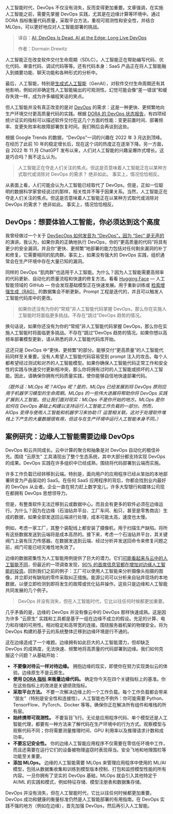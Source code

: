 
<!--
title: AI已至，边缘计算崛起：DevOps的涅槃
cover: https://cdn.thenewstack.io/media/2025/06/7cca2092-branch12.jpg
summary: 人工智能时代，DevOps 不仅没有消失，反而变得更加重要。文章强调，在实施人工智能之前，需要先掌握 DevOps 实践，尤其是在边缘计算等环境中。通过 DORA 指标衡量代码质量，采取平台方法，重视可观测性和安全性，并结合 MLOps，可以更好地应对人工智能部署的挑战。
-->

人工智能时代，DevOps 不仅没有消失，反而变得更加重要。文章强调，在实施人工智能之前，需要先掌握 DevOps 实践，尤其是在边缘计算等环境中。通过 DORA 指标衡量代码质量，采取平台方法，重视可观测性和安全性，并结合 MLOps，可以更好地应对人工智能部署的挑战。

> 译自：[AI: DevOps Is Dead. AI at the Edge: Long Live DevOps](https://thenewstack.io/ai-devops-is-dead-ai-at-the-edge-long-live-devops/)
> 
> 作者：Dormain Drewitz

人工智能正在改变软件交付生命周期（SDLC）。人工智能正在帮助编写代码、优化代码、审查代码、调试代码等等。还有代码本身：SaaS 产品正在将人工智能融入到摘要功能、聊天功能和各种形式的分析中。

最后，人工智能，特别是[生成式人工智能](https://thenewstack.io/keeping-up-with-ai-the-painful-new-mandate-for-software-engineers/)（GenAI），对软件交付生命周期还有其他影响，例如对非确定性人工智能输出的可观测性。幻觉可能会像“差一错误”和缓存失效一样，成为许多编程笑话的笑点。

但人工智能并没有真正改变的是对 [DevOps](https://thenewstack.io/devops/) 的需求：这是一种更快、更频繁地向生产环境交付更高质量代码的实践。根据 [DORA 的 DevOps 状态报告](https://thenewstack.io/dora-2024-ai-and-platform-engineering-fall-short/)，有四项经统计证实的指标可以描述软件交付在这几个方面的性能：变更前置时间、部署频率、变更失败率和故障部署恢复时间。我们稍后会再谈到这些。

根据 Google Trends 的数据，“DevOps”一词的兴趣在 2022 年 3 月达到顶峰。在经历了此前 10 年的稳定增长后，现在这个词的热度正在逐渐下降。另一方面，自 2022 年 11 月 ChatGPT 发布以来，人们对人工智能的兴趣呈爆炸式增长。这是巧合吗？我不这么认为。

> 人工智能正在夺走人们关注的焦点。但这是否意味着人工智能正在以某种方式取代或消除对 DevOps 的需求？ 绝非如此。 事实上，情况恰恰相反。

从表面上看，人们可能会认为人工智能已经取代了 DevOps。但是，正如一位聪明的数据科学家曾经说过的那样，相关性并不等于因果关系。当然，人工智能正在夺走人们关注的焦点。但这是否意味着人工智能正在以某种方式取代或消除对 DevOps 的需求？ 绝非如此。 事实上，情况恰恰相反。

## DevOps：想要体验人工智能，你必须达到这个高度

我曾经做过一个关于 [DevSecOps 如何发音为 “DevOps”，因为 “Sec” 是无声的](https://www.youtube.com/watch?v=xAN76xwGRJg) 的演讲。我认为，如果你真的正确地执行 DevOps，你的“更高质量的代码”将具有更少的安全漏洞，并且你“更快、更频繁”地部署的能力包括对任何剩余漏洞的补丁和修复。它需要相同的肌肉群。事实上，如果没有强大的 DevOps 实践，组织通常会在生产环境中存在大量已知的漏洞。

同样的 DevOps “肌肉群”也适用于人工智能。为什么？因为人工智能需要高频率的代码更新、自动化的质量流程和快速的修复方法。看看 [Hugging Face](https://huggingface.co/) — 人工智能领域的 GitHub — 你会发现基础模型正在快速发展。用于重新训练或 [检索增强生成（RAG）](https://thenewstack.io/retrieval-augmented-generation-for-llms/) 的数据集会不断更新。Prompt 工程是迭代的，并且可以触发人工智能代码库中的更改。

> 如果你还没有为你的“常规”非人工智能代码掌握 DevOps，那么你在实施人工智能时将面临更多挑战。不存在“跳过”DevOps 趋势的情况。

换句话说，如果你还没有为你的“常规”非人工智能代码掌握 DevOps，那么你在实施人工智能时将面临更多挑战。不存在“跳过”DevOps 趋势的情况。如果你想以高频率部署模型更新，请从熟悉的非人工智能代码库开始。

这还只是 DevOps 中“更快、更频繁”的部分。能够交付“更高质量”的人工智能代码同样至关重要。没有人希望人工智能代码容易受到 prompt 注入的攻击。每个人都希望经过测试和对齐的人工智能模型。如果你确保人工智能代码正常工作和安全性的实践与快速交付更新相冲突，那么你将拥有过时的人工智能或损坏的人工智能。因此，请确保你拥有代码质量实践，使你能够自信地快速部署代码。

*（题外话：MLOps 呢？AIOps 呢？是的，MLOps 已经发展到将 DevOps 原则应用于机器学习模型的生命周期。MLOps 的一些伟大进展将帮助你将 DevOps 实践扩展到人工智能。但让我们面对现实：MLOps 不是你开始的地方。MLOps 是你如何在 DevOps 基础上构建以支持运行人工智能工作负载的一部分。然而，AIOps 变得与使用人工智能和机器学习来协助 IT 运营相关联。这对于处理软件堆栈上下产生的大量数据很有用，但这与在生产环境中运行人工智能本身不同。）*

## 案例研究：边缘人工智能需要边缘 DevOps

DevOps 和云共同成长。云中计算的聚合和抽象是对 DevOps 自动化的极佳补充。围绕 “云原生” 工具涌现出了整个生态系统，其中大部分都支持实现 DevOps 的成果。DevOps 实践在许多组织中已经成熟，围绕将代码部署到云端而实施。

许多工作负载已经转移到云端。特别是，面向用户的应用程序已经从笨拙的本地部署转变为产品驱动的 SaaS。在任何 SaaS 应用程序的背后，你都会找到业内最好的 DevOps 从业者。企业一直在努力赶上数字宠儿，许多大型银行和媒体公司现在都拥有 DevOps 思想领导力。

但是，有整类软件无法迁移到云或数据中心。而且会有更多的软件必须在边缘运行。为什么？因为在边缘（石油钻井平台、工厂车间、船只，甚至是零售商店）生成的数据，如果全部发送回云端进行处理，成本可能太高，速度也太慢。

例如，考虑一家工厂，其整个装配线上都安装了摄像机，用于扫描生产缺陷。将所有这些数据发送到云端将是成本高昂的。接下来，考虑一个石油钻井平台，其关键阀门上装有压力传感器。在数据发送到云端、经过分析并发送回命令来修复问题之前，阀门可能已经灾难性地失效了。

边缘的数据密集性为人工智能用例提供了巨大的潜力。它们[可能看起来与云中的人工智能不同](https://thenewstack.io/ai-is-coming-to-the-edge-but-it-will-look-different/)，但最近的一项调查发现，[90% 的首席信息官都在增加对边缘人工智能的投资](https://zededa.com/edge-ai-survey/)。回到我们之前的例子：工厂可以使用人工智能来分析摄像头拍摄的图像，并立即对有缺陷的零件采取纠正措施。能源公司可以分析来自钻井现场的本地数据，以便立即检测到即将发生的故障或优化钻井操作。这些只是边缘和人工智能共同发展的几个例子。

> DevOps 并没有消失，但在人工智能时代，它比以往任何时候都更加重要。

几乎矛盾的是，边缘的 DevOps 并没有像云中的 DevOps 那样快速成熟。这是因为许多 “云原生” 实践和工具都是基于一组在边缘不成立的假设。充足的计算、电力和存储的可用性。相对稳定和高带宽的连接。围绕服务器机架的物理安全。将为 DevOps 构建的基于云的系统整体迁移到边缘环境是行不通的。

这在边缘造成了一个难题。边缘拥有如此巨大的人工智能潜力，但却缺乏 DevOps 的成熟度，无法快速、频繁地将高质量的代码部署到边缘。我们如何克服这个问题？从基础开始：

* **不要像对待云一样对待边缘。** 拥抱边缘的现实，即使你在努力实现类似云的体验。边缘原生不是云原生。
* **使用 [DORA 指标](https://dora.dev/guides/dora-metrics-four-keys/) 来衡量边缘代码。** 确定你今天在四个关键指标上的基准。你在这些指标上的改进是关键绩效指标。
* **采取平台方法。** 不要一次解决边缘上的一个工作负载。每个工作负载都会带来 “朋友”（特别是安全性和连接性）。人工智能也不例外：你可能需要 Python、TensorFlow、PyTorch、Docker 等等。确保你正在解决所有组件和堆栈的所有层。
* **始终携带可观测性。** 不要盲目飞行。无论是应用程序代码、单个模型还是人工智能代理，都要有一种方法来了解代码在生产环境中的行为方式。观察模型与观察代码不同；你将需要测量推理时间、GPU 利用率以及推理请求计数和成功率。
* **不要忘记安全性。** 你的边缘人工智能应用程序不仅需要在零信任环境中工作，而且还需要在运行它们的设备被物理盗窃时表现得当。安全飞地和地理围栏等功能至关重要。
* **添加 MLOps。** 边缘的人工智能需要 MLOps 来管理应用程序中使用的 ML/AI 模型，包括从数据集收集和训练到模型版本控制、打包和监控模型性能的所有内容。一旦你拥有了坚实的 DevOps 基础，MLOps 就会引入其他特定于 AI/ML 的实践和模式，例如特征存储、模型注册表和数据集存储。

DevOps 并没有消失，但在人工智能时代，它比以往任何时候都更加重要。DevOps 成功和健康的衡量标准仍然是人工智能部署的有用指南。在 DevOps 实践不强的地方（例如在边缘），首先加强 DevOps，然后再引入人工智能。